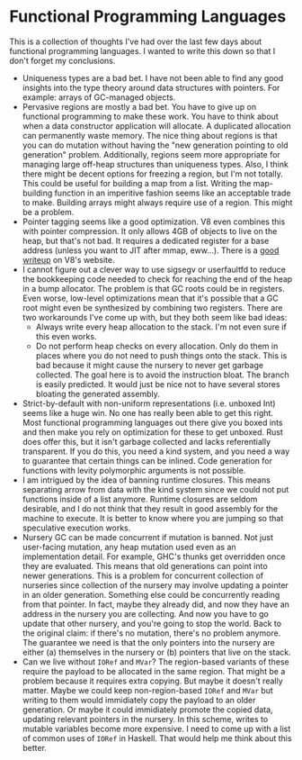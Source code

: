 # Functional Programming Languages

This is a collection of thoughts I've had over the last few days about
functional programming languages. I wanted to write this down so that
I don't forget my conclusions.

* Uniqueness types are a bad bet. I have not been able to find any good
  insights into the type theory around data structures with pointers.
  For example: arrays of GC-managed objects.
* Pervasive regions are mostly a bad bet. You have to give up on functional
  programming to make these work. You have to think about when a data
  constructor application will allocate. A duplicated allocation can
  permanently waste memory. The nice thing about regions is that you
  can do mutation without having the "new generation pointing to old
  generation" problem. Additionally, regions seem more appropriate for
  managing large off-heap structures than uniqueness types. Also, I
  think there might be decent options for freezing a region, but I'm
  not totally. This could be useful for building a map from a list.
  Writing the map-building function in an imperitive fashion seems
  like an acceptable trade to make. Building arrays might always
  require use of a region. This might be a problem.
* Pointer tagging seems like a good optimization. V8 even combines this
  with pointer compression. It only allows 4GB of objects to live on
  the heap, but that's not bad. It requires a dedicated register for
  a base address (unless you want to JIT after mmap, eww...). There
  is a [good writeup](https://v8.dev/blog/pointer-compression) on
  V8's website.
* I cannot figure out a clever way to use sigsegv or userfaultfd to
  reduce the bookkeeping code needed to check for reaching the end
  of the heap in a bump allocator. The problem is that GC roots could
  be in registers. Even worse, low-level optimizations mean that it's
  possible that a GC root might even be synthesized by combining two
  registers. There are two workarounds I've come up with, but they both
  seem like bad ideas:
  - Always write every heap allocation to the stack. I'm not even sure
    if this even works.
  - Do not perform heap checks on every allocation. Only do them in
    places where you do not need to push things onto the stack. This
    is bad because it might cause the nursery to never get garbage
    collected.
  The goal here is to avoid the instruction bloat. The branch is
  easily predicted. It would just be nice not to have several stores
  bloating the generated assembly.
* Strict-by-default with non-uniform representations (i.e. unboxed Int)
  seems like a huge win. No one has really been able to get this right.
  Most functional programming languages out there give you boxed ints
  and then make you rely on optimization for these to get unboxed. Rust
  does offer this, but it isn't garbage collected and lacks referentially
  transparent. If you do this, you need a kind system, and you need a
  way to guarantee that certain things can be inlined. Code generation
  for functions with levity polymorphic arguments is not possible.
* I am intrigued by the idea of banning runtime closures. This means
  separating arrow from data with the kind system since we could not
  put functions inside of a list anymore. Runtime closures are seldom
  desirable, and I do not think that they result in good assembly for
  the machine to execute. It is better to know where you are jumping
  so that speculative execution works.
* Nursery GC can be made concurrent if mutation is banned.
  Not just user-facing mutation, any heap mutation used even as an
  implementation detail. For example, GHC's thunks get overridden once
  they are evaluated. This means that old generations can point into
  newer generations. This is a problem for concurrent collection of
  nurseries since collection of the nursery may involve updating
  a pointer in an older generation. Something else could be concurrently
  reading from that pointer. In fact, maybe they already did, and now
  they have an address in the nursery you are collecting. And now
  you have to go update that other nursery, and you're going to
  stop the world. Back to the original claim: if there's no mutation,
  there's no problem anymore. The guarantee we need is that the only pointers
  into the nursery are either (a) themselves in the nursery or (b) pointers
  that live on the stack.
* Can we live without `IORef` and `MVar`? The region-based variants of
  these require the payload to be allocated in the same region. That
  might be a problem because it requires extra copying. But maybe it
  doesn't really matter. Maybe we could keep non-region-based `IORef`
  and `MVar` but writing to them would immidiately copy the payload
  to an older generation. Or maybe it could immidiately promote the
  copied data, updating relevant pointers in the nursery. In this scheme,
  writes to mutable variables become more expensive. I need to come up
  with a list of common uses of `IORef` in Haskell. That would help
  me think about this better.
  

